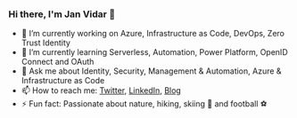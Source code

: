 ### Hi there, I'm Jan Vidar 👋

- 🔭 I’m currently working on Azure, Infrastructure as Code, DevOps, Zero Trust Identity
- 🌱 I’m currently learning Serverless, Automation, Power Platform, OpenID Connect and OAuth
- 💬 Ask me about Identity, Security, Management & Automation, Azure & Infrastructure as Code
- 📫 How to reach me: [Twitter](https://twitter.com/JanVidarElven), [LinkedIn](https://www.linkedin.com/in/JanVidarElven/), [Blog](https://gotoguy.blog)
- ⚡ Fun fact: Passionate about nature, hiking, skiing 🚶 and football ⚽

<!--
**JanVidarElven/JanVidarElven** is a ✨ _special_ ✨ repository because its `README.md` (this file) appears on your GitHub profile.

Here are some ideas to get you started:

- 🔭 I’m currently working on ...
- 🌱 I’m currently learning ...
- 👯 I’m looking to collaborate on ...
- 🤔 I’m looking for help with ...
- 💬 Ask me about ...
- 📫 How to reach me: ...
- 😄 Pronouns: ...
- ⚡ Fun fact: ...
-->
